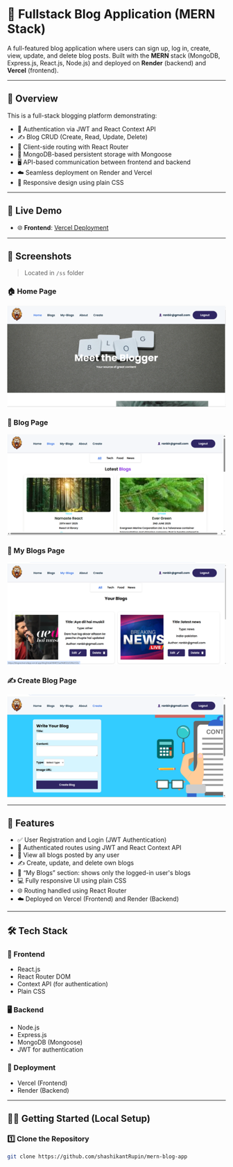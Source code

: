 # 📝 Fullstack Blog Application (MERN Stack)

A full-featured blog application where users can sign up, log in, create, view, update, and delete blog posts. Built with the **MERN** stack (MongoDB, Express.js, React.js, Node.js) and deployed on **Render** (backend) and **Vercel** (frontend).

---

## 📖 Overview

This is a full-stack blogging platform demonstrating:

- 🧠 Authentication via JWT and React Context API
- ✍️ Blog CRUD (Create, Read, Update, Delete)
- 🚦 Client-side routing with React Router
- 💾 MongoDB-based persistent storage with Mongoose
- 🖥️ API-based communication between frontend and backend
- ☁️ Seamless deployment on Render and Vercel
- 📱 Responsive design using plain CSS

---

## 🚀 Live Demo

- 🌐 **Frontend**: [Vercel Deployment](https://blognestvercelapp.vercel.app/)

---

## 📸 Screenshots

> Located in `/ss` folder

### 🏠 Home Page
![Home Page](./ss/img1.png)

### 📰 Blog Page
![Blog Page](./ss/img2.png)

### 📂 My Blogs Page
![My Blogs Page](./ss/img3.png)

### ✍️ Create Blog Page
![Create Blog Page](./ss/img4.png)

---

## 📌 Features

- ✅ User Registration and Login (JWT Authentication)
- 🔐 Authenticated routes using JWT and React Context API
- 📄 View all blogs posted by any user
- ✍️ Create, update, and delete own blogs
- 👤 “My Blogs” section: shows only the logged-in user's blogs
- 💻 Fully responsive UI using plain CSS
- 🌐 Routing handled using React Router
- ☁️ Deployed on Vercel (Frontend) and Render (Backend)

---

## 🛠️ Tech Stack

### 🔧 Frontend
- React.js
- React Router DOM
- Context API (for authentication)
- Plain CSS

### 🖥️ Backend
- Node.js
- Express.js
- MongoDB (Mongoose)
- JWT for authentication

### 🚀 Deployment
- Vercel (Frontend)
- Render (Backend)

---

## 🧑‍💻 Getting Started (Local Setup)

### 1️⃣ Clone the Repository

```bash
git clone https://github.com/shashikantRupin/mern-blog-app
